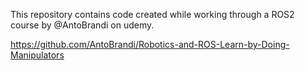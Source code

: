This repository contains code created while working through a ROS2 course by @AntoBrandi on udemy. 

https://github.com/AntoBrandi/Robotics-and-ROS-Learn-by-Doing-Manipulators
